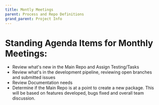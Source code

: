 ```yaml
---
title: Montly Meetings
parent: Process and Repo Definitions
grand_parent: Project Info
---
```


# Standing Agenda Items for Monthly Meetings:
- Review what's new in the Main Repo and Assign Testing/Tasks
- Review what's in the development pipeline, reviewing open branches and submitted issues
- Review Documentation needs
- Determine if the Main Repo is at a point to create a new package. This will be based on features developed, bugs fixed and overall team discussion.
